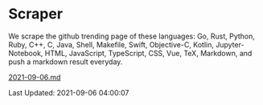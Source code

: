 # Scraper

We scrape the github trending page of these languages: Go, Rust, Python, Ruby, C++, C, Java, Shell, Makefile, Swift, Objective-C, Kotlin, Jupyter-Notebook, HTML, JavaScript, TypeScript, CSS, Vue, TeX, Markdown, and push a markdown result everyday.

[2021-09-06.md](https://github.com/yangwenmai/github-trending-backup/blob/master/2021-09-06.md)

Last Updated: 2021-09-06 04:00:07